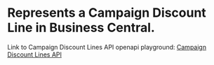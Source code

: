 # Represents a Campaign Discount Line in Business Central.

Link to Campaign Discount Lines API openapi playground:
[Campaign Discount Lines API](/api/sandbox.html?spec=campaign_discount_line.json)

